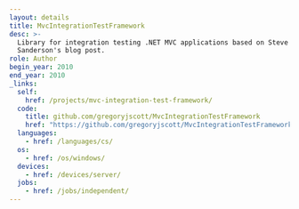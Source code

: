 ```yaml
---
layout: details
title: MvcIntegrationTestFramework
desc: >-
  Library for integration testing .NET MVC applications based on Steve
  Sanderson's blog post.
role: Author
begin_year: 2010
end_year: 2010
_links:
  self:
    href: /projects/mvc-integration-test-framework/
  code:
    title: github.com/gregoryjscott/MvcIntegrationTestFramework
    href: "https://github.com/gregoryjscott/MvcIntegrationTestFramework"
  languages:
    - href: /languages/cs/
  os:
    - href: /os/windows/
  devices:
    - href: /devices/server/
  jobs:
    - href: /jobs/independent/
---
```

